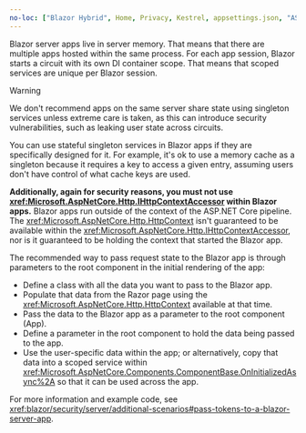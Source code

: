 ```yaml
---
no-loc: ["Blazor Hybrid", Home, Privacy, Kestrel, appsettings.json, "ASP.NET Core Identity", cookie, Cookie, Blazor, "Blazor Server", "Blazor WebAssembly", "Identity", "Let's Encrypt", Razor, SignalR]
---
```

Blazor server apps live in server memory. That means that there are multiple apps hosted within the same process. For each app session, Blazor starts a circuit with its own DI container scope. That means that scoped services are unique per Blazor session.

> [!WARNING]
> We don't recommend apps on the same server share state using singleton services unless extreme care is taken, as this can introduce security vulnerabilities, such as leaking user state across circuits.

You can use stateful singleton services in Blazor apps if they are specifically designed for it. For example, it's ok to use a memory cache as a singleton because it requires a key to access a given entry, assuming users don't have control of what cache keys are used.

**Additionally, again for security reasons, you must not use <xref:Microsoft.AspNetCore.Http.IHttpContextAccessor> within Blazor apps.** Blazor apps run outside of the context of the ASP.NET Core pipeline. The <xref:Microsoft.AspNetCore.Http.HttpContext> isn't guaranteed to be available within the <xref:Microsoft.AspNetCore.Http.IHttpContextAccessor>, nor is it guaranteed to be holding the context that started the Blazor app.

The recommended way to pass request state to the Blazor app is through parameters to the root component in the initial rendering of the app:

* Define a class with all the data you want to pass to the Blazor app.
* Populate that data from the Razor page using the <xref:Microsoft.AspNetCore.Http.HttpContext> available at that time.
* Pass the data to the Blazor app as a parameter to the root component (App).
* Define a parameter in the root component to hold the data being passed to the app.
* Use the user-specific data within the app; or alternatively, copy that data into a scoped service within <xref:Microsoft.AspNetCore.Components.ComponentBase.OnInitializedAsync%2A> so that it can be used across the app.

For more information and example code, see <xref:blazor/security/server/additional-scenarios#pass-tokens-to-a-blazor-server-app>.
